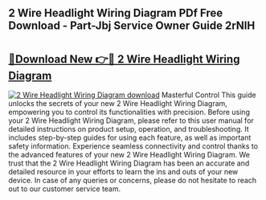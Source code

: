 ## 2 Wire Headlight Wiring Diagram PDf Free Download - Part-Jbj Service Owner Guide 2rNlH

# <h2><a href="http://dfswlw.blite.top/?on=2+Wire+Headlight+Wiring+Diagram">🔗Download New 👉🔴 2 Wire Headlight Wiring Diagram</a></h2>

[![2 Wire Headlight Wiring Diagram download](https://i.imgur.com/lujVjoI.png)](http://dfswlw.blite.top/?on=2+Wire+Headlight+Wiring+Diagram)
Masterful Control This guide unlocks the secrets of your new 2 Wire Headlight Wiring Diagram, empowering you to control its functionalities with precision. Before using your 2 Wire Headlight Wiring Diagram, please refer to this user manual for detailed instructions on product setup, operation, and troubleshooting. It includes step-by-step guides for using each feature, as well as important safety information. Experience seamless connectivity and control thanks to the advanced features of your new 2 Wire Headlight Wiring Diagram. We trust that the 2 Wire Headlight Wiring Diagram has been an accurate and detailed resource in your efforts to learn the ins and outs of your new device. In case of any queries or concerns, please do not hesitate to reach out to our customer service team.
